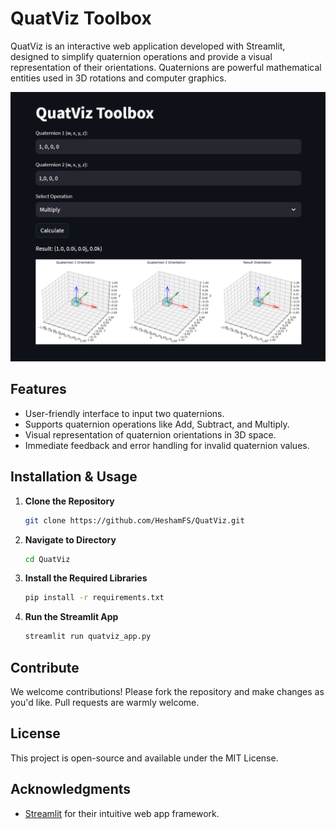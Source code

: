 # QuatViz Toolbox

QuatViz is an interactive web application developed with Streamlit, designed to simplify quaternion operations and provide a visual representation of their orientations. Quaternions are powerful mathematical entities used in 3D rotations and computer graphics.

![App Screenshot](quatviz.png) <!-- Consider adding a screenshot of your app for better illustration. -->

## Features
- User-friendly interface to input two quaternions.
- Supports quaternion operations like Add, Subtract, and Multiply.
- Visual representation of quaternion orientations in 3D space.
- Immediate feedback and error handling for invalid quaternion values.

## Installation & Usage

1. **Clone the Repository**
    ```bash
    git clone https://github.com/HeshamFS/QuatViz.git
    ```

2. **Navigate to Directory**
    ```bash
    cd QuatViz
    ```

3. **Install the Required Libraries**
    ```bash
    pip install -r requirements.txt
    ```

4. **Run the Streamlit App**
    ```bash
    streamlit run quatviz_app.py
    ```

## Contribute

We welcome contributions! Please fork the repository and make changes as you'd like. Pull requests are warmly welcome.

## License

This project is open-source and available under the MIT License.

## Acknowledgments

- [Streamlit](https://streamlit.io/) for their intuitive web app framework.

